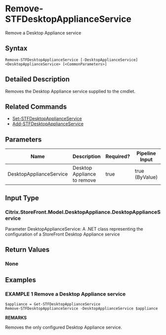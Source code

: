 ﻿# Remove-STFDesktopApplianceService

Remove a Desktop Appliance service

## Syntax

```
Remove-STFDesktopApplianceService [-DesktopApplianceService] <DesktopApplianceService> [<CommonParameters>]
```

## Detailed Description

Removes the Desktop Appliance service supplied to the cmdlet.

## Related Commands

* [Set-STFDesktopApplianceService](Set-STFDesktopApplianceService.md)
* [Add-STFDesktopApplianceService](Add-STFDesktopApplianceService.md)

## Parameters

| Name   | Description | Required? | Pipeline Input | Default Value |
| --- | --- | --- | --- | --- |
|DesktopApplianceService|Desktop Appliance to remove|true|true (ByValue)| |

## Input Type

### Citrix.StoreFront.Model.DesktopAppliance.DesktopApplianceService

Parameter DesktopApplianceService: A .NET class representing the configuration of a StoreFront Desktop Appliance service

## Return Values

### None

## Examples

### EXAMPLE 1 Remove a Desktop Appliance service

```
$appliance = Get-STFDesktopApplianceService
Remove-STFDesktopApplianceService -DesktopApplianceService $appliance
```

**REMARKS**

Removes the only configured Desktop Appliance service.
